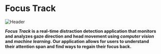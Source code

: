 # Focus Track
![Header](./[banner.jpg])


**_Focus Track_ is a real-time distraction detection application that monitors and analyzes gaze direction and head movement using _computer vision_ and _machine learning_. Our application allows for users to understand their attention span and find ways to regain their focus back.**
